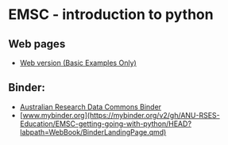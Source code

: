 # EMSC - introduction to python

## Web pages

- [Web version (Basic Examples Only)](https://anu-rses-education.github.io/EMSC-getting-going-with-python/book)

## Binder: 

 - [Australian Research Data Commons Binder](https://binderhub.rc.nectar.org.au/v2/gh/ANU-RSES-Education/EMSC-getting-going-with-python/main?labpath=WebBook/BinderLandingPage.qmd)
 - [www.mybinder.org](https://mybinder.org/v2/gh/ANU-RSES-Education/EMSC-getting-going-with-python/HEAD?labpath=WebBook/BinderLandingPage.qmd)

